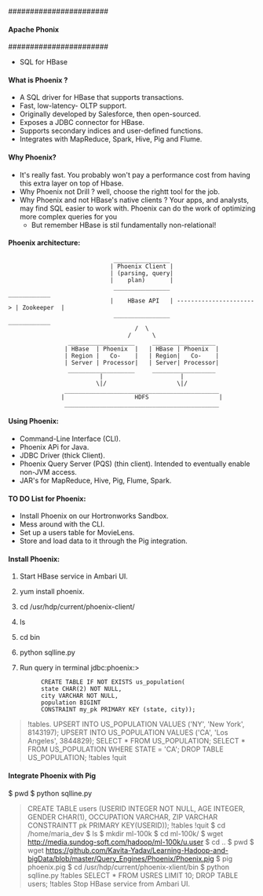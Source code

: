 #######################
#### Apache Phonix ####
#######################

- SQL for HBase

#### What is Phoenix ?

- A SQL driver for HBase that supports transactions.
- Fast, low-latency- OLTP support.
- Originally developed by Salesforce, then open-sourced.
- Exposes a JDBC connector for HBase.
- Supports secondary indices and user-defined functions.
- Integrates with MapReduce, Spark, Hive, Pig and Flume.

#### Why Phoenix?

- It's really fast. You probably won't pay a performance cost from having this extra layer on top of Hbase.
- Why Phoenix not Drill ? well, choose the rightt tool for the job.
- Why Phoenix and not HBase's native clients ?
  Your apps, and analysts, may find SQL easier to work with.
  Phoenix can do the work of optimizing more complex queries for you
   - But remember HBase is stil fundamentally non-relational!
   
#### Phoenix architecture:

                                  ________________
                                 | Phoenix Client |
                                 | (parsing, query|
                                 |    plan)       |
                                  ________________                           ____________
                                 |    HBase API   | ----------------------> | Zookeeper  |
                                  ________________                           ____________
                                        /  \
                                      /      \
                     ___________________     __________________             
                    | HBase  | Phoenix  |   | HBase | Phoenix  |
                    | Region |   Co-    |   | Region|   Co-    |
                    | Server | Processor|   | Server| Processor|
                     ___________________     __________________
                              |                      |
                             \|/                    \|/
                    ____________________________________________
                   |                    HDFS                    |
                    ____________________________________________
                    
 #### Using Phoenix:
 - Command-Line Interface (CLI).
 - Phoenix APi for Java.
 - JDBC Driver (thick Client).
 - Phoenix Query Server (PQS) (thin client).
    Intended to eventually enable non-JVM access.
 - JAR's for MapReduce, Hive, Pig, Flume, Spark.
 
 #### TO DO List for Phoenix:
 - Install Phoenix on our Hortronworks Sandbox.
 - Mess around with the CLI.
 - Set up a users table for MovieLens.
 - Store and load data to it through the Pig integration.
 
 #### Install Phoenix:
 1. Start HBase service in Ambari UI.
 2. yum install phoenix.
 3. cd /usr/hdp/current/phoenix-client/
 4. ls
 5. cd bin
 6. python sqlline.py
 7. Run query in terminal jdbc:phoenix:> 
  
              CREATE TABLE IF NOT EXISTS us_population(
              state CHAR(2) NOT NULL,
              city VARCHAR NOT NULL,
              population BIGINT
              CONSTRAINT my_pk PRIMARY KEY (state, city));
  > !tables.
  > UPSERT INTO US_POPULATION VALUES ('NY', 'New York', 8143197);
  > UPSERT INTO US_POPULATION VALUES ('CA', 'Los Angeles', 3844829);
  > SELECT * FROM US_POPULATION;
  > SELECT * FROM US_POPULATION WHERE STATE = 'CA';
  > DROP TABLE US_POPULATION;
  > !tables
  > !quit
  
 #### Integrate Phoenix with Pig
 $ pwd
 $ python sqlline.py
 > CREATE TABLE users (USERID INTEGER NOT NULL, AGE INTEGER, GENDER CHAR(1), OCCUPATION VARCHAR, ZIP VARCHAR CONSTRAINTT pk
  PRIMARY KEY(USERID));
 > !tables
 > !quit
 $ cd /home/maria_dev
 $ ls
 $ mkdir ml-100k
 $ cd ml-100k/ 
 $ wget http://media.sundog-soft.com/hadoop/ml-100k/u.user
 $ cd ..
 $ pwd
 $ wget https://github.com/Kavita-Yadav/Learning-Hadoop-and-bigData/blob/master/Query_Engines/Phoenix/Phoenix.pig
 $ pig phoenix.pig
 $ cd /usr/hdp/current/phoenix-xlient/bin
 $ python sqlline.py
 > !tables
 > SELECT * FROM USRES LIMIT 10;
 > DROP TABLE users;
 > !tables
 > Stop HBase service from Ambari UI.
 
 
 
 
                             
                              
